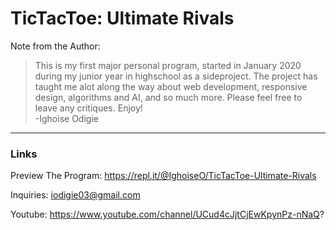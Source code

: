 # TicTacToe: Ultimate Rivals

Note from the Author:


>This is my first major personal program, started in January 2020 during my junior year in highschool as a sideproject. The project has taught me alot along the way about web development, responsive design, algorithms and AI, and so much more. Please feel free to leave any critiques. Enjoy! 
<br>-Ighoise Odigie

---

### Links
Preview The Program: https://repl.it/@IghoiseO/TicTacToe-Ultimate-Rivals

Inquiries: iodigie03@gmail.com

Youtube: https://www.youtube.com/channel/UCud4cJjtCjEwKpynPz-nNaQ?

